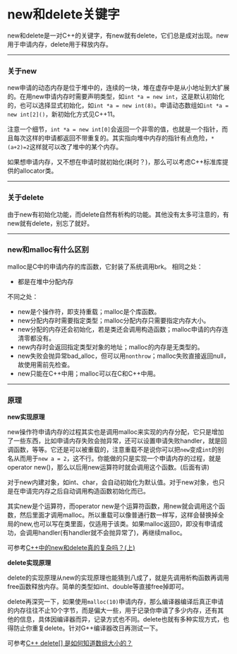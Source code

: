 # new和delete关键字

new和delete是一对C++的关键字，有new就有delete，它们总是成对出现。new用于申请内存，delete用于释放内存。

-----
### 关于new

new申请的动态内存是位于堆中的，连续的一块，堆在虚存中是从小地址到大扩展的。在用new申请内存时需要声明类型，如`int *a = new int`，这是默认初始化的，也可以选择显式初始化，如`int *a = new int(8)`。申请动态数组如`int *a = new int[2]()`，新初始化方式见C++11。

注意一个细节，`int *a = new int[0]`会返回一个非零的值，也就是一个指针，而且每次这样的申请都返回不带重复的。其实指向堆中内存的指针有点危险，`*(a+2)=2`这样就可以改了堆中的某个内存。

如果想申请内存，又不想在申请时就初始化(耗时？)，那么可以考虑C++标准库提供的allocator类。

-----
### 关于delete

由于new有初始化功能，而delete自然有析构的功能。其他没有太多可注意的，有new就有delete，别忘了就好。


-----
### new和malloc有什么区别

malloc是C中的申请内存的库函数，它封装了系统调用brk。
相同之处：
- 都是在堆中分配内存


不同之处：
- new是个操作符，即支持重载；malloc是个库函数。
- new分配内存时需要指定类型；malloc分配内存只需要指定内存大小。
- new分配的内存还会初始化，若是类还会调用构造函数；malloc申请的内存连清零都没有。
- new内存时会返回指定类型对象的地址；malloc的内存是无类型的。
- new失败会抛异常bad_alloc，但可以用`nonthrow`；malloc失败直接返回null，故使用需前先检查。
- new只能在C++中用；malloc可以在C和C++中用。



-----
### 原理

**new实现原理**

new操作符申请内存的过程其实也是调用malloc来实现的内存分配，它只是增加了一些东西，比如申请内存失败会抛异常，还可以设置申请失败handler，就是回调函数，等等。它还是可以被重载的，注意重载不是说你可以把`new`变成`int`的别名从而用于`new a = 2`，这不行。你能做的只是实现一个申请内存的过程，就是operator new()，那么以后用new运算符时就会调用这个函数。(后面有讲)

对于new内建对象，如int、char，会自动初始化为默认值。对于new对象，也只是在申请完内存之后自动调用构造函数初始化而已。

其实new是个运算符，而operator new是个运算符函数，用new就会调用这个函数，然后里面才调用malloc。所以重载可以像普通行数一样写，这样会替换掉全局的new,也可以写在类里面，仅适用于该类。如果malloc返回0，即没有申请成功，会调用handler(有handler就不会抛异常了)，再继续malloc。

可参考[C++中的new和delete真的复杂吗？(上)](https://www.jianshu.com/p/8239fba221ab)



**delete实现原理**

delete的实现原理从new的实现原理也能猜到八成了，就是先调用析构函数再调用free函数释放内存。简单的类型如int、double等直接free掉即可。

delete再深究一下，如果使用`malloc(10)`申请内存，那么编译器编译后真正申请的内存往往不止10个字节，而是偏大一些，用于记录你申请了多少内存，还有其他的信息，具体因编译器而异，记录方式也不同。delete也就有多种实现方式，也得防止你重复delete。针对G++编译器改日再测试一下。

可参考[C++ delete[] 是如何知道数组大小的？](https://www.zhihu.com/question/25556263)











